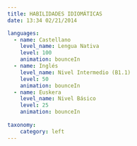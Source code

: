 ```yaml
---
title: HABILIDADES IDIOMÁTICAS
date: 13:34 02/21/2014

languages:
  - name: Castellano
    level_name: Lengua Nativa
    level: 100
    animation: bounceIn
  - name: Inglés
    level_name: Nivel Intermedio (B1.1)
    level: 50  
    animation: bounceIn
  - name: Euskera
    level_name: Nivel Básico
    level: 25  
    animation: bounceIn
    
taxonomy:
    category: left
---
```

